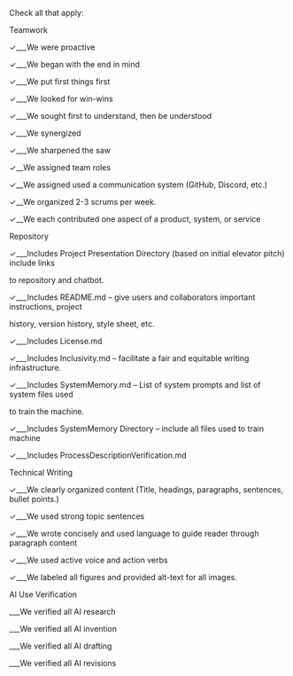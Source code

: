 Check all that apply:

Teamwork

✓___We were proactive

✓___We began with the end in mind

✓___We put first things first

✓___We looked for win-wins

✓___We sought first to understand, then be understood

✓___We synergized

✓___We sharpened the saw

 

✓__We assigned team roles

✓__We assigned used a communication system (GitHub, Discord, etc.)

✓__We organized 2-3 scrums per week.

✓__We each contributed one aspect of a product, system, or service

 

Repository

✓___Includes Project Presentation Directory (based on initial elevator pitch) include links

to repository and chatbot.

✓___Includes README.md – give users and collaborators important instructions, project

history, version history, style sheet, etc.

✓___Includes License.md

✓___Includes Inclusivity.md – facilitate a fair and equitable writing infrastructure.

✓___Includes SystemMemory.md – List of system prompts and list of system files used

to train the machine.

✓___Includes SystemMemory Directory – include all files used to train machine

✓___Includes ProcessDescriptionVerification.md

 

Technical Writing

✓___We clearly organized content (Title, headings, paragraphs, sentences, bullet points.)

✓___We used strong topic sentences

✓___We wrote concisely and used language to guide reader through paragraph content

✓___We used active voice and action verbs

✓___We labeled all figures and provided alt-text for all images.  

 

AI Use Verification

___We verified all AI research

___We verified all AI invention

___We verified all AI drafting

___We verified all AI revisions
